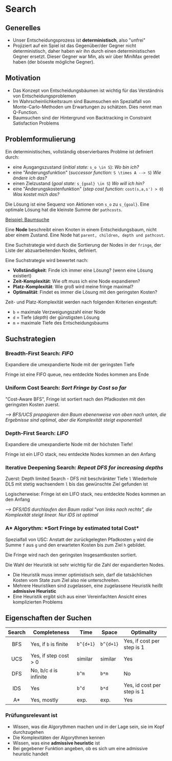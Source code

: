 # Search

## Generelles

- Unser Entscheidungsprozess ist **deterministisch**, also "unfrei"
- Projiziert auf ein Spiel ist das Gegenüber/der Gegner nicht deterministisch, daher haben wir ihn durch
  einen deterministischen Gegner ersetzt. Dieser Gegner war Min, als wir über MiniMax geredet haben (der böseste mögliche Gegner).

## Motivation

- Das Konzept von Entscheidungsbäumen ist wichtig für das Verständnis von Entscheidungsproblemen
- Im Wahrscheinlichkeitsraum sind Baumsuchen ein Spezialfall von Monte-Carlo-Methoden um Erwartungen zu schätzen. Dies nennt man Q-Function.
- Baumsuchen sind der Hintergrund von Backtracking in Constraint Satisfaction Problems

## Problemformulierung

Ein deterministisches, vollständig observierbares Problme ist definiert durch:

- eine Ausgangszustand (_initial state:_ `s_o \in S`): _Wo bin ich?_
- eine "Änderungsfunktion" (_successor function:_ `S \times A --> S`) _Wie ändere ich das?_
- einen Zielzustand (_goal state:_ `s_{goal} \in S`) _Wo will ich hin?_
- eine "Änderungskostenfunktion" (_step cost function:_ `cost(s,a,s') > 0`) _Was kostet mich das?_

Die Lösung ist eine Sequenz von Aktionen von `s_o` zu `s_{goal}`. Eine optimale Lösung hat die kleinste Summe der `pathcosts`.

[Beispiel: Baumsuche](Inhalte/Beispiele/Tree_Cities.md)

Eine **Node** beschreibt einen Knoten in einem Entscheidungsbaum, nicht aber einem Zustand. Eine Node hat `parent, children, depth und pathcost`.

Eine Suchstrategie wird durch die Sortierung der Nodes in der `fringe`, der Liste der abzuarbeitenden Nodes, definiert.

Eine Suchstrategie wird bewertet nach:

- **Vollständigkeit**: Finde ich immer eine Lösung? (wenn eine Lösung existiert)
- **Zeit-Komplexität**: Wie oft muss ich eine Node expandieren?
- **Platz-Komplexität**: Wie groß wird meine fringe maximal?
- **Optimalität**: Findet es immer die Lösung mit den geringsten Kosten?

Zeit- und Platz-Komplexität werden nach folgenden Kriterien eingestuft:

- `b` = maximale Verzweigungszahl einer Node
- `d` = Tiefe (_depth_) der günstigsten Lösung
- `m` = maximale Tiefe des Entscheidungsbaums

## Suchstrategien

### Breadth-First Search: _FIFO_

Expandiere die umexpandierte Node mit der geringsten Tiefe

Fringe ist eine FIFO queue, neu entdeckte Nodes kommen ans Ende

### Uniform Cost Search: _Sort Fringe by Cost so far_

"Cost-Aware BFS", Fringe ist sortiert nach den Pfadkosten mit den geringsten Kosten zuerst.

_--> BFS/UCS propagieren den Baum ebenenweise von oben nach unten, die Ergebnisse sind optimal, aber die Komplexität steigt exponentiell_

### Depth-First Search: _LIFO_

Expandiere die umexpandierte Node mit der höchsten Tiefe!

Fringe ist ein LIFO stack, neu entdeckte Nodes kommen an den Anfang

### Iterative Deepening Search: _Repeat DFS for increasing depths_

Zuerst: Depth limited Search - DFS mit beschränkter Tiefe `l`
Wiederhole DLS mit stetig wachsendem `l` bis das gewünschte Ziel gefunden ist

Logischerweise: Fringe ist ein LIFO stack, neu entdeckte Nodes kommen an den Anfang

_--> DFS/IDS durchlaufen den Baum radial "von links nach rechts", die Komplexität steigt linear. Nur IDS ist optimal_

### A* Algorythm: *Sort Fringe by estimated total Cost\*

Spezialfall von USC: Anstatt der zurückgelegten Pfadkosten `g` wird die Summe `f` aus `g` und den erwarteten Kosten bis zum Ziel `h` gebildet.

Die Fringe wird nach den geringsten Insgesamtkosten sortiert.

Die Wahl der Heuristik ist sehr wichtig für die Zahl der expandierten Nodes.

- Die Heuristik muss immer optimistisch sein, darf die tatsächlichen Kosten vom State zum Ziel also nie unterschreiten.
- Mehrere Heuristiken sind zugelassen, eine zugelassene Heuristik heißt **admissive Heuristic**
- Eine Heuristik ergibt sich aus einer Vereinfachten Ansicht eines komplizierten Problems

## Eigenschaften der Suchen

| Search | **Completeness**        | **Time**  | **Space** | **Optimality**             |
| :----: | ----------------------- | --------- | --------- | -------------------------- |
|  BFS   | Yes, if `b` is finite   | `b^{d+1}` | `b^{d+1}` | Yes, if cost per step is 1 |
|  UCS   | Yes, if step cost > 0   | similar   | similar   | Yes                        |
|  DFS   | No, b/c `d` is infinite | `b^m`     | `b*m`     | No                         |
|  IDS   | Yes                     | `b^d`     | `b*d`     | Yes, id cost per step is 1 |
|  A\*   | Yes, mostly             | exp.      | exp.      | Yes                        |

### Prüfungsrelevant ist

- Wissen, was die Algorythmen machen und in der Lage sein, sie im Kopf durchzugehen
- Die Komplexitäten der Algorythmen kennen
- Wissen, was eine **admissive heuristic** ist
- Bei gegebener Funktion angeben, ob es sich um eine admissive heuristic handelt
